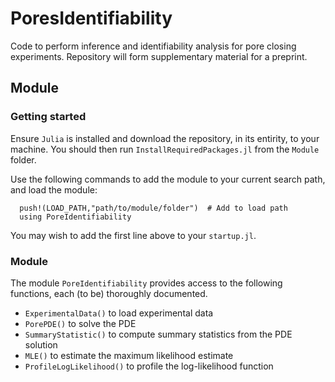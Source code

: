 # PoresIdentifiability

Code to perform inference and identifiability analysis for pore closing experiments. Repository will form supplementary material for a preprint.


## Module

### Getting started

Ensure `Julia` is installed and download the repository, in its entirity, to your machine. You should then run `InstallRequiredPackages.jl` from the `Module` folder.

Use the following commands to add the module to your current search path, and load the module:
```
  push!(LOAD_PATH,"path/to/module/folder")  # Add to load path
  using PoreIdentifiability
```
You may wish to add the first line above to your `startup.jl`.

### Module

The module `PoreIdentifiability` provides access to the following functions, each (to be) thoroughly documented.
  - `ExperimentalData()` to load experimental data
  - `PorePDE()` to solve the PDE
  - `SummaryStatistic()` to compute summary statistics from the PDE solution
  - `MLE()` to estimate the maximum likelihood estimate
  - `ProfileLogLikelihood()` to profile the log-likelihood function
